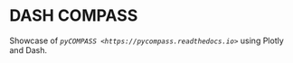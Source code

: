 # DASH COMPASS

Showcase of _`pyCOMPASS <https://pycompass.readthedocs.io>`_ using Plotly and Dash.

